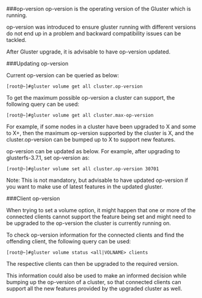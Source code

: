 
###op-version
op-version is the operating version of the Gluster which is running.

op-version was introduced to ensure gluster running with different versions do not end up in a problem and backward compatibility issues can be tackled.

After Gluster upgrade, it is advisable to have op-version updated.

###Updating op-version

Current op-version can be queried as below:

    [root@~]#gluster volume get all cluster.op-version

To get the maximum possible op-version a cluster can support, the following query can be used:

    [root@~]#gluster volume get all cluster.max-op-version

For example, if some nodes in a cluster have been upgraded to X and some to X+, then the maximum op-version supported by the cluster is X, and the cluster.op-version can be bumped up to X to support new features.

op-version can be updated as below.
For example, after upgrading to glusterfs-3.7.1, set op-version as:

    [root@~]#gluster volume set all cluster.op-version 30701

Note: 
This is not mandatory, but advisable to have updated op-version if you want to make use of latest features in the updated gluster.

###Client op-version

When trying to set a volume option, it might happen that one or more of the connected clients cannot support the feature being set and might need to be upgraded to the op-version the cluster is currently running on.

To check op-version information for the connected clients and find the offending client, the following query can be used:

    [root@~]#gluster volume status <all|VOLNAME> clients

The respective clients can then be upgraded to the required version.

This information could also be used to make an informed decision while bumping up the op-version of a cluster, so that connected clients can support all the new features provided by the upgraded cluster as well.

